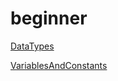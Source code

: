 # beginner

[DataTypes](beginner%20232b0f9d9c89802babddced332a011fd/DataTypes%20232b0f9d9c8980a59c51fc59c64378f7.md)

[VariablesAndConstants](beginner%20232b0f9d9c89802babddced332a011fd/VariablesAndConstants%20232b0f9d9c89808fb56ac0f9d16ab15f.md)